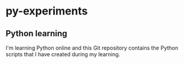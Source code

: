 # py-experiments 
## Python learning

I'm learning Python online and this Git repository contains the Python scripts that I have created during my learning.